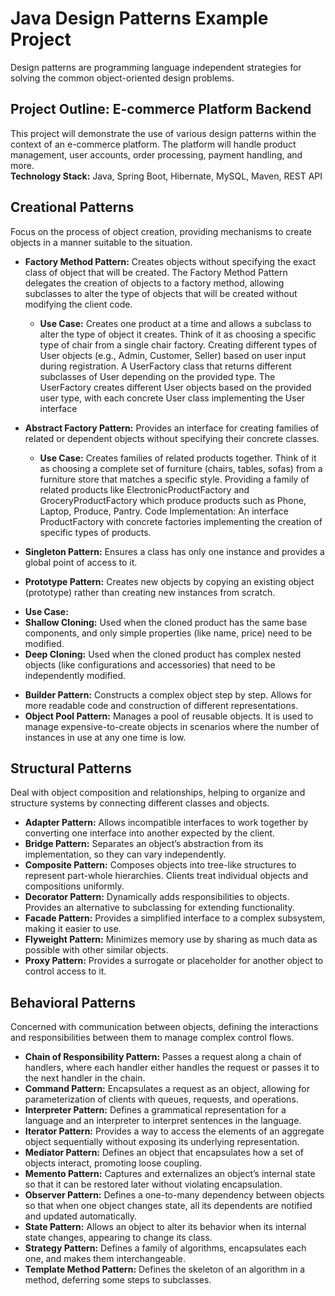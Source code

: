 # Java Design Patterns Example Project
Design patterns are programming language independent strategies for solving the common object-oriented design problems.
## Project Outline: E-commerce Platform Backend
This project will demonstrate the use of various design patterns within the context of an e-commerce platform. The platform will handle product management, user accounts, order processing, payment handling, and more. </br>
**Technology Stack:** Java, Spring Boot, Hibernate, MySQL, Maven, REST API

## Creational Patterns
Focus on the process of object creation, providing mechanisms to create objects in a manner suitable to the situation.</br>
* **Factory Method Pattern:** Creates objects without specifying the exact class of object that will be created. The Factory Method Pattern delegates the creation of objects to a factory method, allowing subclasses to alter the type of objects that will be created without modifying the client code. 
  - **Use Case:** Creates one product at a time and allows a subclass to alter the type of object it creates. Think of it as choosing a specific type of chair from a single chair factory. Creating different types of User objects (e.g., Admin, Customer, Seller) based on user input during registration. A UserFactory class that returns different subclasses of User depending on the provided type. The UserFactory creates different User objects based on the provided user type, with each concrete User class implementing the User interface
    
* **Abstract Factory Pattern:** Provides an interface for creating families of related or dependent objects without specifying their concrete classes.
  - **Use Case:** Creates families of related products together. Think of it as choosing a complete set of furniture (chairs, tables, sofas) from a furniture store that matches a specific style. Providing a family of related products like ElectronicProductFactory and GroceryProductFactory which produce products such as Phone, Laptop, Produce, Pantry.
Code Implementation: An interface ProductFactory with concrete factories implementing the creation of specific types of products.

* **Singleton Pattern:** Ensures a class has only one instance and provides a global point of access to it.
* **Prototype Pattern:** Creates new objects by copying an existing object (prototype) rather than creating new instances from scratch.
 - **Use Case:**
  - **Shallow Cloning:** Used when the cloned product has the same base components, and only simple properties (like name, price) need to be modified.
  - **Deep Cloning:** Used when the cloned product has complex nested objects (like configurations and accessories) that need to be independently modified.
* **Builder Pattern:** Constructs a complex object step by step. Allows for more readable code and construction of different representations.
* **Object Pool Pattern:** Manages a pool of reusable objects. It is used to manage expensive-to-create objects in scenarios where the number of instances in use at any one time is low.

## Structural Patterns
Deal with object composition and relationships, helping to organize and structure systems by connecting different classes and objects.
* **Adapter Pattern:**  Allows incompatible interfaces to work together by converting one interface into another expected by the client.
* **Bridge Pattern:**  Separates an object’s abstraction from its implementation, so they can vary independently.
* **Composite Pattern:**  Composes objects into tree-like structures to represent part-whole hierarchies. Clients treat individual objects and compositions uniformly.
* **Decorator Pattern:**  Dynamically adds responsibilities to objects. Provides an alternative to subclassing for extending functionality.
* **Facade Pattern:**  Provides a simplified interface to a complex subsystem, making it easier to use.
* **Flyweight Pattern:**  Minimizes memory use by sharing as much data as possible with other similar objects.
* **Proxy Pattern:**  Provides a surrogate or placeholder for another object to control access to it.

## Behavioral Patterns
Concerned with communication between objects, defining the interactions and responsibilities between them to manage complex control flows.
* **Chain of Responsibility Pattern:** Passes a request along a chain of handlers, where each handler either handles the request or passes it to the next handler in the chain.
* **Command Pattern:** Encapsulates a request as an object, allowing for parameterization of clients with queues, requests, and operations.
* **Interpreter Pattern:** Defines a grammatical representation for a language and an interpreter to interpret sentences in the language.
* **Iterator Pattern:** Provides a way to access the elements of an aggregate object sequentially without exposing its underlying representation.
* **Mediator Pattern:** Defines an object that encapsulates how a set of objects interact, promoting loose coupling.
* **Memento Pattern:** Captures and externalizes an object’s internal state so that it can be restored later without violating encapsulation.
* **Observer Pattern:** Defines a one-to-many dependency between objects so that when one object changes state, all its dependents are notified and updated automatically.
* **State Pattern:** Allows an object to alter its behavior when its internal state changes, appearing to change its class.
* **Strategy Pattern:** Defines a family of algorithms, encapsulates each one, and makes them interchangeable.
* **Template Method Pattern:** Defines the skeleton of an algorithm in a method, deferring some steps to subclasses.
